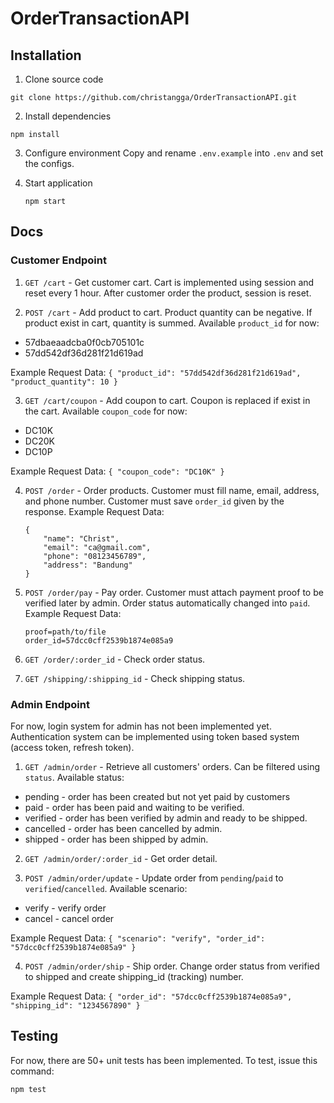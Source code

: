 # OrderTransactionAPI

## Installation
1. Clone source code
  ```
  git clone https://github.com/christangga/OrderTransactionAPI.git
  ```

2. Install dependencies
  ```
  npm install
  ```

3. Configure environment
  Copy and rename `.env.example` into `.env` and set the configs.

4. Start application
    ```
    npm start
    ```

## Docs

### Customer Endpoint
1. `GET /cart` - Get customer cart. Cart is implemented using session and reset every 1 hour. After customer order the product, session is reset.

2. `POST /cart` - Add product to cart. Product quantity can be negative. If product exist in cart, quantity is summed.
  Available `product_id` for now: 
  - 57dbaeaadcba0f0cb705101c
  - 57dd542df36d281f21d619ad

  Example Request Data:
    ```
    {
      "product_id": "57dd542df36d281f21d619ad",
      "product_quantity": 10
    }
    ```

3. `GET /cart/coupon` - Add coupon to cart. Coupon is replaced if exist in the cart.
  Available `coupon_code` for now:
  - DC10K
  - DC20K
  - DC10P

  Example Request Data:
    ```
    {
    	"coupon_code": "DC10K"
    }
    ```

4. `POST /order` - Order products. Customer must fill name, email, address, and phone number. Customer must save `order_id` given by the response.
  Example Request Data:
    ```
    {
    	"name": "Christ",
    	"email": "ca@gmail.com",
    	"phone": "08123456789",
    	"address": "Bandung"
    }
    ```

5. `POST /order/pay` - Pay order. Customer must attach payment proof to be verified later by admin. Order status automatically changed into `paid`.
  Example Request Data:
    ```
    proof=path/to/file
    order_id=57dcc0cff2539b1874e085a9
    ```

6. `GET /order/:order_id` - Check order status.

7. `GET /shipping/:shipping_id` - Check shipping status.

### Admin Endpoint
For now, login system for admin has not been implemented yet. Authentication system can be implemented using token based system (access token, refresh token).

1. `GET /admin/order` - Retrieve all customers' orders. Can be filtered using `status`.
  Available status:
  - pending - order has been created but not yet paid by customers
  - paid - order has been paid and waiting to be verified.
  - verified - order has been verified by admin and ready to be shipped.
  - cancelled - order has been cancelled by admin.
  - shipped - order has been shipped by admin.

2. `GET /admin/order/:order_id` - Get order detail.

3. `POST /admin/order/update` - Update order from `pending`/`paid` to `verified`/`cancelled`.
  Available scenario:
  - verify - verify order
  - cancel - cancel order

  Example Request Data:
    ```
    {
    	"scenario": "verify",
    	"order_id": "57dcc0cff2539b1874e085a9"
    }
    ```

4. `POST /admin/order/ship` - Ship order. Change order status from verified to shipped and create shipping_id (tracking) number.

  Example Request Data:
    ```
    {
    	"order_id": "57dcc0cff2539b1874e085a9",
    	"shipping_id": "1234567890"
    }
    ```

## Testing
For now, there are 50+ unit tests has been implemented. To test, issue this command:
  ```
  npm test
  ```

